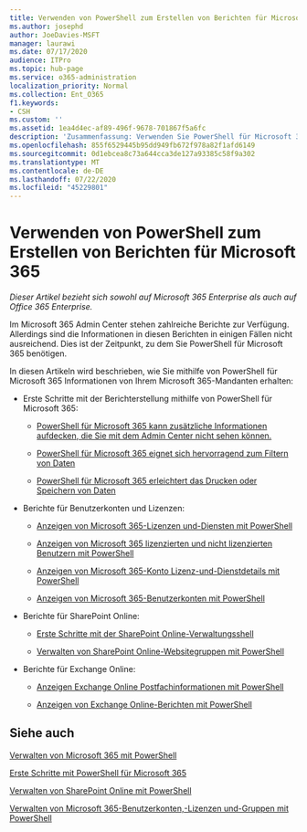 ```yaml
---
title: Verwenden von PowerShell zum Erstellen von Berichten für Microsoft 365
ms.author: josephd
author: JoeDavies-MSFT
manager: laurawi
ms.date: 07/17/2020
audience: ITPro
ms.topic: hub-page
ms.service: o365-administration
localization_priority: Normal
ms.collection: Ent_O365
f1.keywords:
- CSH
ms.custom: ''
ms.assetid: 1ea4d4ec-af89-496f-9678-701867f5a6fc
description: 'Zusammenfassung: Verwenden Sie PowerShell für Microsoft 365 zum Erstellen von Berichten, die im Microsoft 365 Admin Center nicht erstellt werden können.'
ms.openlocfilehash: 855f6529445b95dd949fb672f978a82f1afd6149
ms.sourcegitcommit: 0d1ebcea8c73a644cca3de127a93385c58f9a302
ms.translationtype: MT
ms.contentlocale: de-DE
ms.lasthandoff: 07/22/2020
ms.locfileid: "45229801"
---
```

# <a name="use-powershell-to-create-reports-for-microsoft-365"></a>Verwenden von PowerShell zum Erstellen von Berichten für Microsoft 365

*Dieser Artikel bezieht sich sowohl auf Microsoft 365 Enterprise als auch auf Office 365 Enterprise.*

Im Microsoft 365 Admin Center stehen zahlreiche Berichte zur Verfügung. Allerdings sind die Informationen in diesen Berichten in einigen Fällen nicht ausreichend. Dies ist der Zeitpunkt, zu dem Sie PowerShell für Microsoft 365 benötigen.
  
In diesen Artikeln wird beschrieben, wie Sie mithilfe von PowerShell für Microsoft 365 Informationen von Ihrem Microsoft 365-Mandanten erhalten:
  
- Erste Schritte mit der Berichterstellung mithilfe von PowerShell für Microsoft 365:
    
  - [PowerShell für Microsoft 365 kann zusätzliche Informationen aufdecken, die Sie mit dem Admin Center nicht sehen können.](https://technet.microsoft.com/library/dn568034.aspx#reveal)
    
  - [PowerShell für Microsoft 365 eignet sich hervorragend zum Filtern von Daten](https://technet.microsoft.com/library/dn568034.aspx#filter)
    
  - [PowerShell für Microsoft 365 erleichtert das Drucken oder Speichern von Daten](https://technet.microsoft.com/library/dn568034.aspx#printsave)
    
- Berichte für Benutzerkonten und Lizenzen:
    
  - [Anzeigen von Microsoft 365-Lizenzen und-Diensten mit PowerShell](view-licenses-and-services-with-office-365-powershell.md)
    
  - [Anzeigen von Microsoft 365 lizenzierten und nicht lizenzierten Benutzern mit PowerShell](view-licensed-and-unlicensed-users-with-office-365-powershell.md)
    
  - [Anzeigen von Microsoft 365-Konto Lizenz-und-Dienstdetails mit PowerShell](view-account-license-and-service-details-with-office-365-powershell.md)
    
  - [Anzeigen von Microsoft 365-Benutzerkonten mit PowerShell](view-user-accounts-with-office-365-powershell.md)
    
- Berichte für SharePoint Online:
    
  - [Erste Schritte mit der SharePoint Online-Verwaltungsshell](https://docs.microsoft.com/powershell/sharepoint/sharepoint-online/connect-sharepoint-online)
    
  - [Verwalten von SharePoint Online-Websitegruppen mit PowerShell](https://technet.microsoft.com/library/122f4099-c78d-4cce-bab0-4343b04596ae.aspx)
    
- Berichte für Exchange Online:
    
  - [Anzeigen Exchange Online Postfachinformationen mit PowerShell](https://technet.microsoft.com/library/13843002-56ca-4b75-81c5-84386522b01b.aspx)
    
  - [Anzeigen von Exchange Online-Berichten mit PowerShell](https://technet.microsoft.com/library/4873a063-9fc4-4ed9-826a-6e935fef61d4.aspx)
    
## <a name="see-also"></a>Siehe auch

[Verwalten von Microsoft 365 mit PowerShell](manage-office-365-with-office-365-powershell.md)
  
[Erste Schritte mit PowerShell für Microsoft 365](getting-started-with-office-365-powershell.md)
  
[Verwalten von SharePoint Online mit PowerShell](manage-sharepoint-online-with-office-365-powershell.md)
  
[Verwalten von Microsoft 365-Benutzerkonten,-Lizenzen und-Gruppen mit PowerShell](manage-user-accounts-and-licenses-with-office-365-powershell.md)
  
